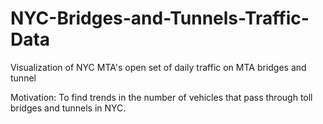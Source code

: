 NYC-Bridges-and-Tunnels-Traffic-Data
====================================

Visualization of NYC MTA's open set of daily traffic on MTA bridges and tunnel

Motivation: To find trends in the number of vehicles that pass through toll bridges and tunnels in NYC.

